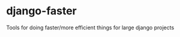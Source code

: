django-faster
=============

Tools for doing faster/more efficient things for large django projects
